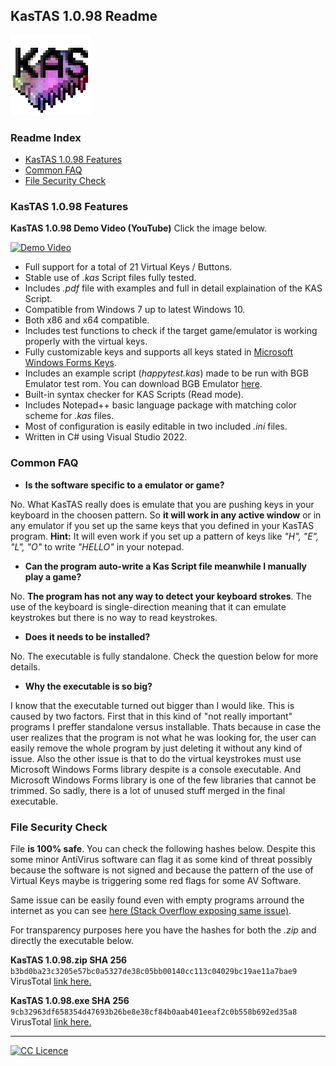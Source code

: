 ## KasTAS 1.0.98 Readme
[![KasTAS Icon](https://github.com/KarstSkarn/KasTAS/blob/main/kasicon.png?raw=true "KasTAS Icon")](https://github.com/KarstSkarn/KasTAS/blob/main/kasicon.png "KasTAS Icon")
### Readme Index

- [KasTAS 1.0.98 Features](#kastas-1098-features)
- [Common FAQ](#common-faq)
- [File Security Check](#file-security-check)

### KasTAS 1.0.98 Features

**KasTAS 1.0.98 Demo Video (YouTube)** Click the image below.

[![Demo Video](https://img.youtube.com/vi/HU0dI5LJBi0/0.jpg)](https://www.youtube.com/watch?v=HU0dI5LJBi0)

- Full support for a total of 21 Virtual Keys / Buttons.
- Stable use of *.kas* Script files fully tested.
- Includes *.pdf* file with examples and full in detail explaination of the KAS Script.
- Compatible from Windows 7 up to latest Windows 10.
- Both x86 and x64 compatible.
- Includes test functions to check if the target game/emulator is working properly with the virtual keys.
- Fully customizable keys and supports all keys stated in [Microsoft Windows Forms Keys](https://docs.microsoft.com/es-es/dotnet/api/system.windows.forms.keys "Microsoft Windows Forms Keys").
- Includes an example script (*happytest.kas*) made to be run with BGB Emulator test rom. You can download BGB Emulator [here](https://bgb.bircd.org/ "here").
- Built-in syntax checker for KAS Scripts (Read mode).
- Includes Notepad++ basic language package with matching color scheme for *.kas* files.
- Most of configuration is easily editable in two included *.ini* files.
- Written in C# using Visual Studio 2022.

### Common FAQ
- **Is the software specific to a emulator or game?**

No. What KasTAS really does is emulate that you are pushing keys in your keyboard in the choosen pattern. So **it will work in any active window** or in any emulator if you set up the same keys that you defined in your KasTAS program.
**Hint:** It will even work if you set up a pattern of keys like *"H", "E", "L", "O"* to write *"HELLO"* in your notepad.

- **Can the program auto-write a Kas Script file meanwhile I manually play a game?**

No. **The program has not any way to detect your keyboard strokes**. The use of the keyboard is single-direction meaning that it can emulate keystrokes but there is no way to read keystrokes.

- **Does it needs to be installed?**

No. The executable is fully standalone. Check the question below for more details.

- **Why the executable is so big?**

I know that the executable turned out bigger than I would like. This is caused by two factors.
First that in this kind of "not really important" programs I preffer standalone versus installable. Thats because in case the user realizes that the program is not what he was looking for, the user can easily remove the whole program by just deleting it without any kind of issue.
Also the other issue is that to do the virtual keystrokes must use Microsoft Windows Forms library despite is a console executable. And Microsoft Windows Forms library is one of the few libraries that cannot be trimmed. So sadly, there is a lot of unused stuff merged in the final executable.

### File Security Check

File **is 100% safe**. You can check the following hashes below. Despite this some minor AntiVirus software can flag it as some kind of threat possibly because the software is not signed and because the pattern of the use of Virtual Keys maybe is triggering some red flags for some AV Software.

Same issue can be easily found even with empty programs arround the internet as you can see [here (Stack Overflow exposing same issue)](https://stackoverflow.com/questions/60340213/what-could-be-causing-virustotal-to-flag-an-empty-program-as-a-trojan "here (Stack Overflow exposing same issue)").

For transparency purposes here you have the hashes for both the *.zip* and directly the executable below.

**KasTAS 1.0.98.zip SHA 256**
`b3bd0ba23c3205e57bc0a5327de38c05bb00140cc113c04029bc19ae11a7bae9`
VirusTotal [link here.](https://www.virustotal.com/gui/file/b3bd0ba23c3205e57bc0a5327de38c05bb00140cc113c04029bc19ae11a7bae9 "link here.")

**KasTAS 1.0.98.exe SHA 256**
`9cb32963df658354d47693b26be8e38cf84b0aab401eeaf2c0b558b692ed35a8`
VirusTotal [link here.](https://www.virustotal.com/gui/file/9cb32963df658354d47693b26be8e38cf84b0aab401eeaf2c0b558b692ed35a8 "link here.")

------------

[![CC Licence](https://i.creativecommons.org/l/by-nc-sa/4.0/88x31.png "CC Licence")](https://creativecommons.org/licenses/by-nc-sa/4.0/ "CC Licence")